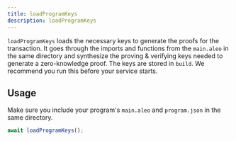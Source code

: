 ```yaml
---
title: loadProgramKeys
description: loadProgramKeys
---
```


`loadProgramKeys` loads the necessary keys to generate the proofs for the transaction. It goes through the imports and functions from the `main.aleo` in the same directory and synthesize the proving & verifying keys needed to generate a zero-knowledge proof. The keys are stored in `build`. We recommend you run this before your service starts.

## Usage

Make sure you include your program's `main.aleo` and `program.json` in the same directory.

```ts
await loadProgramKeys();
```
